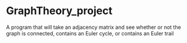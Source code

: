 # GraphTheory_project
A program that will take an adjacency matrix and see whether or not the graph is connected, contains an Euler cycle, or contains an Euler trail
